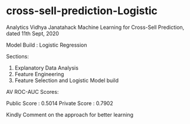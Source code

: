 # cross-sell-prediction-Logistic

Analytics Vidhya Janatahack Machine Learning for Cross-Sell Prediction, dated 11th Sept, 2020

Model Build : Logistic Regression

Sections:

1. Explanatory Data Analysis
2. Feature Engineering
3. Feature Selection and Logistic Model build


AV ROC-AUC Scores:

Public Score : 0.5014
Private Score : 0.7902

Kindly Comment on the approach for better learning
